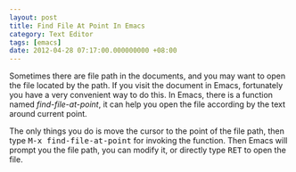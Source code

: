 ```yaml
---
layout: post
title: Find File At Point In Emacs
category: Text Editor
tags: [emacs]
date: 2012-04-28 07:17:00.000000000 +08:00
---
```

Sometimes there are file path in the documents, and you may want to open the
file located by the path.  If you visit the document in Emacs, fortunately you
have a very convenient way to do this.  In Emacs, there is a function named
*find-file-at-point*, it can help you open the file according by the text
around current point.

The only things you do is move the cursor to the point of the file path, then
type <kbd>M-x find-file-at-point</kbd> for invoking the function.  Then Emacs
will prompt you the file path, you can modify it, or directly type
<kbd>RET</kbd> to open the file.
